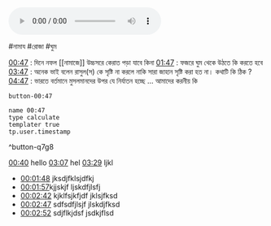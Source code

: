 

<audio id="myAudio"
    src="http://docs.google.com/uc?export=open&id=1adJ1wjFLY4wZRhz63kXix60cX4j8b1gq" type="audio/mp3" controls>
</audio> 

 #নামায #রোজা #ঘুম 

<a href="javascript:(function (d) {var aud = d.getElementById('myAudio');aud.currentTime=47;aud.play();})(document)" >00:47</a>  : দিনে নফল [[নামাজে]] উচ্চসরে কেরাত পড়া যাবে কিনা
<a href="javascript:(function (d) {var aud = d.getElementById('myAudio');aud.currentTime=107;aud.play();})(document)" >01:47</a>  : ফজরে ঘুম থেকে উঠতে কি করতে হবে
<a href="javascript:(function (d) {var aud = d.getElementById('myAudio');aud.currentTime=227;aud.play();})(document)" >03:47</a>  : অনেক ভাই বলেন রাসুল(স) কে সৃষ্টি না করলে নাকি সারা জাহান সৃষ্টি করা হত না। কথাটি কি ঠিক ?
<a href="javascript:(function (d) {var aud = d.getElementById('myAudio');aud.currentTime=287;aud.play();})(document)" >04:47</a>  : ভারতে বর্তমানে মুসলমানদের উপর যে নির্যাতন হচ্ছে … আমাদের করনীয় কি


`button-00:47`
```button
name 00:47
type calculate
templater true
tp.user.timestamp
```
^button-q7g8

[00:40](https://www.youtube.com/watch?v=GQXVWtNkeZw#t=40.92100087030029) hello
[03:07](https://www.youtube.com/watch?v=GQXVWtNkeZw#t=187.34369997520446) hel
[03:29](https://www.youtube.com/watch?v=GQXVWtNkeZw#t=209.1129791106262) ljkl


- [00:01:48](obsidian://podnotes?episodeName=Paying+for+Twitter+Verification%3F&url=https%3A%2F%2Ffeeds.megaphone.fm%2FSTU4418364045&time=108.06689) jksdjfklsjdfkj
- [00:01:57](obsidian://podnotes?episodeName=Paying+for+Twitter+Verification%3F&url=https%3A%2F%2Ffeeds.megaphone.fm%2FSTU4418364045&time=117.735977)kjjskjf ljskdfjlsfj
- [00:02:42](obsidian://podnotes?episodeName=Paying+for+Twitter+Verification%3F&url=https%3A%2F%2Ffeeds.megaphone.fm%2FSTU4418364045&time=162.961507) kjklfsjkfjdf jklsjfksd
- [00:02:47](obsidian://podnotes?episodeName=Paying+for+Twitter+Verification%3F&url=https%3A%2F%2Ffeeds.megaphone.fm%2FSTU4418364045&time=167.945271) sdfsdfjlsjf jlskdjfksd
- [00:02:52](obsidian://podnotes?episodeName=Paying+for+Twitter+Verification%3F&url=https%3A%2F%2Ffeeds.megaphone.fm%2FSTU4418364045&time=172.866401) sdjflkjdsf jsdkjflsd